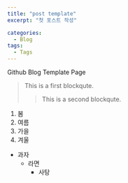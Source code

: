 ```yaml
---
title: "post template"
excerpt: "첫 포스트 작성"

categories:
  - Blog
tags:
  - Tags
---
```


Github Blog Template Page 
> This is a first blockqute. 
>> This is a second blockqute. 
1. 봄
2. 여름
3. 가을
4. 겨울
* 과자
	* 라면
		* 사탕

